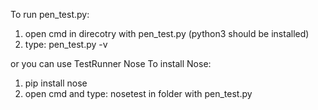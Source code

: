 To run pen_test.py:
1. open cmd in direcotry with pen_test.py (python3 should be installed)
2. type: pen_test.py -v

or you can use TestRunner Nose
To install Nose:
1. pip install nose
2. open cmd and type: nosetest in folder with pen_test.py